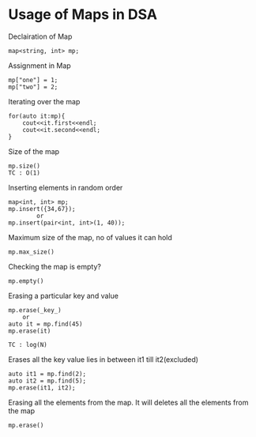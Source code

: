# Usage of Maps in DSA

Declairation of Map

    map<string, int> mp;

Assignment in Map

    mp["one"] = 1;
    mp["two"] = 2;

Iterating over the map

    for(auto it:mp){
        cout<<it.first<<endl;
        cout<<it.second<<endl;
    }

Size of the map

    mp.size()
    TC : O(1)

Inserting elements in random order

    map<int, int> mp;
    mp.insert({34,67});
            or
    mp.insert(pair<int, int>(1, 40));

Maximum size of the map, no of values it can hold

    mp.max_size()

Checking the map is empty?

    mp.empty()

Erasing a particular key and value

    mp.erase(_key_)
        or
    auto it = mp.find(45)
    mp.erase(it)

    TC : log(N)

Erases all the key value lies in between it1 till it2(excluded)

    auto it1 = mp.find(2);
    auto it2 = mp.find(5);
    mp.erase(it1, it2);

Erasing all the elements from the map. 
It will deletes all the elements from the map
    
    mp.erase() 








